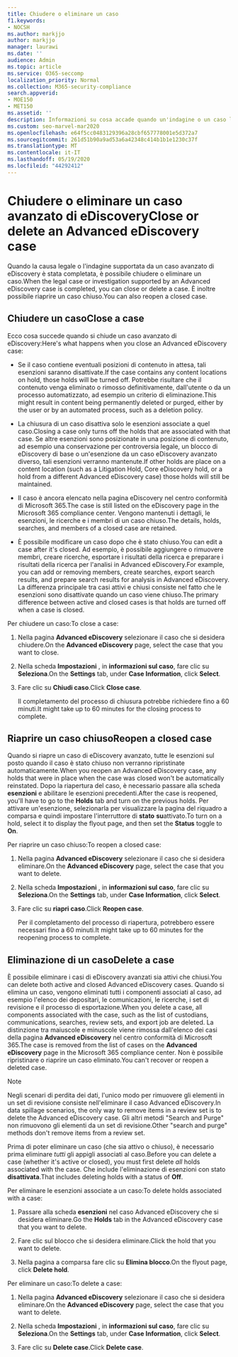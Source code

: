 ```yaml
---
title: Chiudere o eliminare un caso
f1.keywords:
- NOCSH
ms.author: markjjo
author: markjjo
manager: laurawi
ms.date: ''
audience: Admin
ms.topic: article
ms.service: O365-seccomp
localization_priority: Normal
ms.collection: M365-security-compliance
search.appverid:
- MOE150
- MET150
ms.assetid: ''
description: Informazioni su cosa accade quando un'indagine o un caso legale supportato da un caso avanzato di eDiscovery è chiuso o eliminato.
ms.custom: seo-marvel-mar2020
ms.openlocfilehash: e64f5cc0483129396a28cbf657778001e5d372a7
ms.sourcegitcommit: 261d51b90a9ad53a6a42348c414b1b1e1230c37f
ms.translationtype: MT
ms.contentlocale: it-IT
ms.lasthandoff: 05/19/2020
ms.locfileid: "44292412"
---
```

# <a name="close-or-delete-an-advanced-ediscovery-case"></a><span data-ttu-id="a1188-103">Chiudere o eliminare un caso avanzato di eDiscovery</span><span class="sxs-lookup"><span data-stu-id="a1188-103">Close or delete an Advanced eDiscovery case</span></span>

<span data-ttu-id="a1188-104">Quando la causa legale o l'indagine supportata da un caso avanzato di eDiscovery è stata completata, è possibile chiudere o eliminare un caso.</span><span class="sxs-lookup"><span data-stu-id="a1188-104">When the legal case or investigation supported by an Advanced eDiscovery case is completed, you can close or delete a case.</span></span> <span data-ttu-id="a1188-105">È inoltre possibile riaprire un caso chiuso.</span><span class="sxs-lookup"><span data-stu-id="a1188-105">You can also reopen a closed case.</span></span>

## <a name="close-a-case"></a><span data-ttu-id="a1188-106">Chiudere un caso</span><span class="sxs-lookup"><span data-stu-id="a1188-106">Close a case</span></span>

<span data-ttu-id="a1188-107">Ecco cosa succede quando si chiude un caso avanzato di eDiscovery:</span><span class="sxs-lookup"><span data-stu-id="a1188-107">Here's what happens when you close an Advanced eDiscovery case:</span></span>

- <span data-ttu-id="a1188-108">Se il caso contiene eventuali posizioni di contenuto in attesa, tali esenzioni saranno disattivate.</span><span class="sxs-lookup"><span data-stu-id="a1188-108">If the case contains any content locations on hold, those holds will be turned off.</span></span> <span data-ttu-id="a1188-109">Potrebbe risultare che il contenuto venga eliminato o rimosso definitivamente, dall'utente o da un processo automatizzato, ad esempio un criterio di eliminazione.</span><span class="sxs-lookup"><span data-stu-id="a1188-109">This might result in content being permanently deleted or purged, either by the user or by an automated process, such as a deletion policy.</span></span>

- <span data-ttu-id="a1188-110">La chiusura di un caso disattiva solo le esenzioni associate a quel caso.</span><span class="sxs-lookup"><span data-stu-id="a1188-110">Closing a case only turns off the holds that are associated with that case.</span></span> <span data-ttu-id="a1188-111">Se altre esenzioni sono posizionate in una posizione di contenuto, ad esempio una conservazione per controversia legale, un blocco di eDiscovery di base o un'esenzione da un caso eDiscovery avanzato diverso, tali esenzioni verranno mantenute.</span><span class="sxs-lookup"><span data-stu-id="a1188-111">If other holds are place on a content location (such as a Litigation Hold, Core eDiscovery hold, or a hold from a different Advanced eDiscovery case) those holds will still be maintained.</span></span>

- <span data-ttu-id="a1188-112">Il caso è ancora elencato nella pagina eDiscovery nel centro conformità di Microsoft 365.</span><span class="sxs-lookup"><span data-stu-id="a1188-112">The case is still listed on the eDiscovery page in the Microsoft 365 compliance center.</span></span> <span data-ttu-id="a1188-113">Vengono mantenuti i dettagli, le esenzioni, le ricerche e i membri di un caso chiuso.</span><span class="sxs-lookup"><span data-stu-id="a1188-113">The details, holds, searches, and members of a closed case are retained.</span></span>

- <span data-ttu-id="a1188-114">È possibile modificare un caso dopo che è stato chiuso.</span><span class="sxs-lookup"><span data-stu-id="a1188-114">You can edit a case after it's closed.</span></span> <span data-ttu-id="a1188-115">Ad esempio, è possibile aggiungere o rimuovere membri, creare ricerche, esportare i risultati della ricerca e preparare i risultati della ricerca per l'analisi in Advanced eDiscovery.</span><span class="sxs-lookup"><span data-stu-id="a1188-115">For example, you can add or removing members, create searches, export search results, and prepare search results for analysis in Advanced eDiscovery.</span></span> <span data-ttu-id="a1188-116">La differenza principale tra casi attivi e chiusi consiste nel fatto che le esenzioni sono disattivate quando un caso viene chiuso.</span><span class="sxs-lookup"><span data-stu-id="a1188-116">The primary difference between active and closed cases is that holds are turned off when a case is closed.</span></span>

<span data-ttu-id="a1188-117">Per chiudere un caso:</span><span class="sxs-lookup"><span data-stu-id="a1188-117">To close a case:</span></span>

1. <span data-ttu-id="a1188-118">Nella pagina **Advanced eDiscovery** selezionare il caso che si desidera chiudere.</span><span class="sxs-lookup"><span data-stu-id="a1188-118">On the **Advanced eDiscovery** page, select the case that you want to close.</span></span>

2. <span data-ttu-id="a1188-119">Nella scheda **Impostazioni** , in **informazioni sul caso**, fare clic su **Seleziona**.</span><span class="sxs-lookup"><span data-stu-id="a1188-119">On the **Settings** tab, under **Case Information**, click **Select**.</span></span>

3. <span data-ttu-id="a1188-120">Fare clic su **Chiudi caso**.</span><span class="sxs-lookup"><span data-stu-id="a1188-120">Click **Close case**.</span></span>

   <span data-ttu-id="a1188-121">Il completamento del processo di chiusura potrebbe richiedere fino a 60 minuti.</span><span class="sxs-lookup"><span data-stu-id="a1188-121">It might take up to 60 minutes for the closing process to complete.</span></span>

## <a name="reopen-a-closed-case"></a><span data-ttu-id="a1188-122">Riaprire un caso chiuso</span><span class="sxs-lookup"><span data-stu-id="a1188-122">Reopen a closed case</span></span>

<span data-ttu-id="a1188-123">Quando si riapre un caso di eDiscovery avanzato, tutte le esenzioni sul posto quando il caso è stato chiuso non verranno ripristinate automaticamente.</span><span class="sxs-lookup"><span data-stu-id="a1188-123">When you reopen an Advanced eDiscovery case, any holds that were in place when the case was closed won't be automatically reinstated.</span></span> <span data-ttu-id="a1188-124">Dopo la riapertura del caso, è necessario passare alla scheda **esenzioni** e abilitare le esenzioni precedenti.</span><span class="sxs-lookup"><span data-stu-id="a1188-124">After the case is reopened, you'll have to go to the **Holds** tab and turn on the previous holds.</span></span> <span data-ttu-id="a1188-125">Per attivare un'esenzione, selezionarla per visualizzare la pagina del riquadro a comparsa e quindi impostare l'interruttore di **stato** **su**attivato.</span><span class="sxs-lookup"><span data-stu-id="a1188-125">To turn on a hold, select it to display the flyout page, and then set the **Status** toggle to **On**.</span></span>

<span data-ttu-id="a1188-126">Per riaprire un caso chiuso:</span><span class="sxs-lookup"><span data-stu-id="a1188-126">To reopen a closed case:</span></span>

1. <span data-ttu-id="a1188-127">Nella pagina **Advanced eDiscovery** selezionare il caso che si desidera eliminare.</span><span class="sxs-lookup"><span data-stu-id="a1188-127">On the **Advanced eDiscovery** page, select the case that you want to delete.</span></span>

2. <span data-ttu-id="a1188-128">Nella scheda **Impostazioni** , in **informazioni sul caso**, fare clic su **Seleziona**.</span><span class="sxs-lookup"><span data-stu-id="a1188-128">On the **Settings** tab, under **Case Information**, click **Select**.</span></span>

3. <span data-ttu-id="a1188-129">Fare clic su **riapri caso**.</span><span class="sxs-lookup"><span data-stu-id="a1188-129">Click **Reopen case**.</span></span>

   <span data-ttu-id="a1188-130">Per il completamento del processo di riapertura, potrebbero essere necessari fino a 60 minuti.</span><span class="sxs-lookup"><span data-stu-id="a1188-130">It might take up to 60 minutes for the reopening process to complete.</span></span>

## <a name="delete-a-case"></a><span data-ttu-id="a1188-131">Eliminazione di un caso</span><span class="sxs-lookup"><span data-stu-id="a1188-131">Delete a case</span></span>

<span data-ttu-id="a1188-132">È possibile eliminare i casi di eDiscovery avanzati sia attivi che chiusi.</span><span class="sxs-lookup"><span data-stu-id="a1188-132">You can delete both active and closed Advanced eDiscovery cases.</span></span> <span data-ttu-id="a1188-133">Quando si elimina un caso, vengono eliminati tutti i componenti associati al caso, ad esempio l'elenco dei depositari, le comunicazioni, le ricerche, i set di revisione e il processo di esportazione.</span><span class="sxs-lookup"><span data-stu-id="a1188-133">When you delete a case, all components associated with the case, such as the list of custodians, communications, searches, review sets, and export job are deleted.</span></span> <span data-ttu-id="a1188-134">La distinzione tra maiuscole e minuscole viene rimossa dall'elenco dei casi della pagina **Advanced eDiscovery** nel centro conformità di Microsoft 365.</span><span class="sxs-lookup"><span data-stu-id="a1188-134">The case is removed from the list of cases on the **Advanced eDiscovery** page in the Microsoft 365 compliance center.</span></span> <span data-ttu-id="a1188-135">Non è possibile ripristinare o riaprire un caso eliminato.</span><span class="sxs-lookup"><span data-stu-id="a1188-135">You can't recover or reopen a deleted case.</span></span>

> [!NOTE]
> <span data-ttu-id="a1188-136">Negli scenari di perdita dei dati, l'unico modo per rimuovere gli elementi in un set di revisione consiste nell'eliminare il caso Advanced eDiscovery.</span><span class="sxs-lookup"><span data-stu-id="a1188-136">In data spillage scenarios, the only way to remove items in a review set is to delete the Advanced eDiscovery case.</span></span> <span data-ttu-id="a1188-137">Gli altri metodi "Search and Purge" non rimuovono gli elementi da un set di revisione.</span><span class="sxs-lookup"><span data-stu-id="a1188-137">Other "search and purge" methods don't remove items from a review set.</span></span>

<span data-ttu-id="a1188-138">Prima di poter eliminare un caso (che sia attivo o chiuso), è necessario prima eliminare *tutti* gli appigli associati al caso.</span><span class="sxs-lookup"><span data-stu-id="a1188-138">Before you can delete a case (whether it's active or closed), you must first delete *all* holds associated with the case.</span></span> <span data-ttu-id="a1188-139">Che include l'eliminazione di esenzioni con stato **disattivata**.</span><span class="sxs-lookup"><span data-stu-id="a1188-139">That includes deleting holds with a status of **Off**.</span></span>

<span data-ttu-id="a1188-140">Per eliminare le esenzioni associate a un caso:</span><span class="sxs-lookup"><span data-stu-id="a1188-140">To delete holds associated with a case:</span></span>

1. <span data-ttu-id="a1188-141">Passare alla scheda **esenzioni** nel caso Advanced eDiscovery che si desidera eliminare.</span><span class="sxs-lookup"><span data-stu-id="a1188-141">Go the **Holds** tab in the Advanced eDiscovery case that you want to delete.</span></span>

2. <span data-ttu-id="a1188-142">Fare clic sul blocco che si desidera eliminare.</span><span class="sxs-lookup"><span data-stu-id="a1188-142">Click the hold that you want to delete.</span></span>

3. <span data-ttu-id="a1188-143">Nella pagina a comparsa fare clic su **Elimina blocco**.</span><span class="sxs-lookup"><span data-stu-id="a1188-143">On the flyout page, click **Delete hold**.</span></span>

<span data-ttu-id="a1188-144">Per eliminare un caso:</span><span class="sxs-lookup"><span data-stu-id="a1188-144">To delete a case:</span></span>

1. <span data-ttu-id="a1188-145">Nella pagina **Advanced eDiscovery** selezionare il caso che si desidera eliminare.</span><span class="sxs-lookup"><span data-stu-id="a1188-145">On the **Advanced eDiscovery** page, select the case that you want to delete.</span></span>

2. <span data-ttu-id="a1188-146">Nella scheda **Impostazioni** , in **informazioni sul caso**, fare clic su **Seleziona**.</span><span class="sxs-lookup"><span data-stu-id="a1188-146">On the **Settings** tab, under **Case Information**, click **Select**.</span></span>

3. <span data-ttu-id="a1188-147">Fare clic su **Delete case**.</span><span class="sxs-lookup"><span data-stu-id="a1188-147">Click **Delete case**.</span></span>
